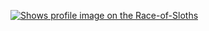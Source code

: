 
[<picture>
    <source media="(prefers-color-scheme: dark)" srcset="https://badge.race-of-sloths.com/0xcrans?theme=dark&wallet=mightybull.near">
    <source media="(prefers-color-scheme: light)" srcset="https://badge.race-of-sloths.com/0xcrans?theme=light&wallet=mightybull.near">
    <img alt="Shows profile image on the Race-of-Sloths" src="https://badge.race-of-sloths.com/0xcrans?wallet=mightybull.near">
</picture>](https://race-of-sloths.com/profile/0xcrans)
